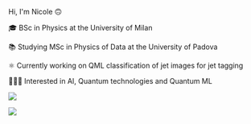 Hi, I'm Nicole 🙃

🎓 BSc in Physics at the University of Milan

📚 Studying MSc in Physics of Data at the University of Padova


⚛️ Currently working on QML classification of jet images for jet tagging

👩🏻‍💻 Interested in AI, Quantum technologies and Quantum ML 
 
![](https://github-readme-stats.vercel.app/api?username=nicolezattarin&theme=panda&count_private=true,prs)

[![](https://github-readme-stats.vercel.app/api/top-langs/?username=nicolezattarin&theme=panda)](https://github.com/anuraghazra/github-readme-stats)
